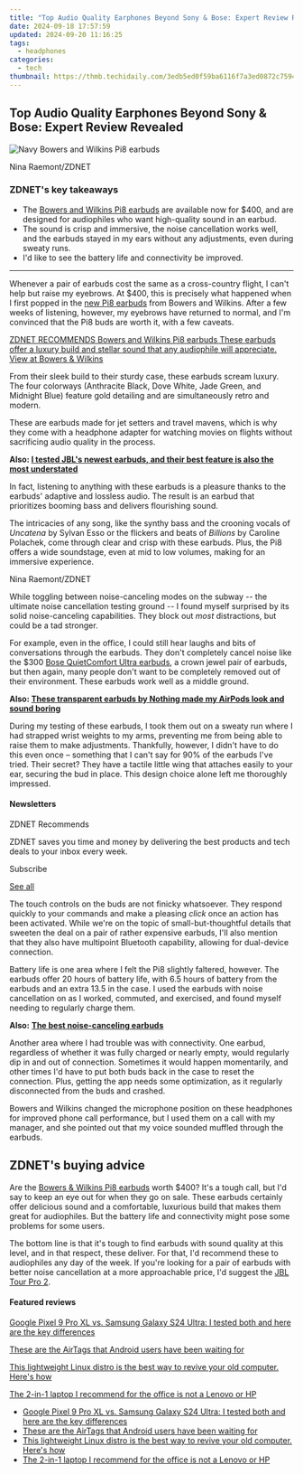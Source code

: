 ```yaml
---
title: "Top Audio Quality Earphones Beyond Sony & Bose: Expert Review Revealed"
date: 2024-09-18 17:57:59
updated: 2024-09-20 11:16:25
tags:
  - headphones
categories:
  - tech
thumbnail: https://thmb.techidaily.com/3edb5ed0f59ba6116f7a3ed0872c7594498c971b0508e76320f421ee17afaca1.jpg
---
```


## Top Audio Quality Earphones Beyond Sony & Bose: Expert Review Revealed

![Navy Bowers and Wilkins Pi8 earbuds](https://www.zdnet.com/a/img/resize/bc25202295e80eead7160620c83a7121b488471e/2024/08/20/de5438f7-daa5-426c-bb4a-1e093275405b/dsc02208.jpg?auto=webp&width=1280)

Nina Raemont/ZDNET

### ZDNET's key takeaways 

* The [Bowers and Wilkins Pi8 earbuds](https://bowers.prf.hn/click/camref:1101lAqJH/pubref:zd-%5F%5FCOM%5FCLICK%5FID%5F%5F-dtp/destination:https%3A%2F%2Fwww.bowerswilkins.com%2Fen-us%2F) are available now for $400, and are designed for audiophiles who want high-quality sound in an earbud.
* The sound is crisp and immersive, the noise cancellation works well, and the earbuds stayed in my ears without any adjustments, even during sweaty runs.
* I'd like to see the battery life and connectivity be improved.  
---

Whenever a pair of earbuds cost the same as a cross-country flight, I can't help but raise my eyebrows. At $400, this is precisely what happened when I first popped in the [new Pi8 earbuds](https://bowers.prf.hn/click/camref:1101lAqJH/pubref:zd-%5F%5FCOM%5FCLICK%5FID%5F%5F-dtp/destination:https%3A%2F%2Fwww.bowerswilkins.com%2Fen-us%2F) from Bowers and Wilkins. After a few weeks of listening, however, my eyebrows have returned to normal, and I'm convinced that the Pi8 buds are worth it, with a few caveats. 

[ZDNET RECOMMENDS Bowers and Wilkins Pi8 earbuds These earbuds offer a luxury build and stellar sound that any audiophile will appreciate. View at Bowers & Wilkins](https://bowers.prf.hn/click/camref:1101lAqJH/pubref:zd-%5F%5FCOM%5FCLICK%5FID%5F%5F-dtp/destination:https%3A%2F%2Fwww.bowerswilkins.com%2Fen-us%2F%3Fsrsltid%3DAfmBOoowZRCrI5GmPgkzEifiXdRxUahISs3csqzUcKVsl%5FX-Koxw5b0w)

From their sleek build to their sturdy case, these earbuds scream luxury. The four colorways (Anthracite Black, Dove White, Jade Green, and Midnight Blue) feature gold detailing and are simultaneously retro and modern. 

These are earbuds made for jet setters and travel mavens, which is why they come with a headphone adapter for watching movies on flights without sacrificing audio quality in the process. 

**Also: [I tested JBL's newest earbuds, and their best feature is also the most understated](https://www.zdnet.com/article/i-tested-jbls-newest-earbuds-and-their-best-feature-is-also-the-most-understated/)**

In fact, listening to anything with these earbuds is a pleasure thanks to the earbuds' adaptive and lossless audio. The result is an earbud that prioritizes booming bass and delivers flourishing sound. 

The intricacies of any song, like the synthy bass and the crooning vocals of _Uncatena_ by Sylvan Esso or the flickers and beats of _Billions_ by Caroline Polachek, come through clear and crisp with these earbuds. Plus, the Pi8 offers a wide soundstage, even at mid to low volumes, making for an immersive experience.

Nina Raemont/ZDNET

While toggling between noise-canceling modes on the subway -- the ultimate noise cancellation testing ground -- I found myself surprised by its solid noise-canceling capabilities. They block out _most_ distractions, but could be a tad stronger. 

For example, even in the office, I could still hear laughs and bits of conversations through the earbuds. They don't completely cancel noise like the $300 [Bose QuietComfort Ultra earbuds](https://www.zdnet.com/article/ive-used-these-bose-earbuds-for-months-and-i-cant-recommend-them-enough/), a crown jewel pair of earbuds, but then again, many people don't want to be completely removed out of their environment. These earbuds work well as a middle ground. 

**Also: [These transparent earbuds by Nothing made my AirPods look and sound boring](https://www.zdnet.com/article/these-transparent-earbuds-by-nothing-made-my-airpods-look-and-sound-boring/)**

During my testing of these earbuds, I took them out on a sweaty run where I had strapped wrist weights to my arms, preventing me from being able to raise them to make adjustments. Thankfully, however, I didn't have to do this even once – something that I can't say for 90% of the earbuds I've tried. Their secret? They have a tactile little wing that attaches easily to your ear, securing the bud in place. This design choice alone left me thoroughly impressed. 

#### Newsletters

ZDNET Recommends

ZDNET saves you time and money by delivering the best products and tech deals to your inbox every week.

 Subscribe

[See all](https://www.zdnet.com/newsletters/)

The touch controls on the buds are not finicky whatsoever. They respond quickly to your commands and make a pleasing _click_ once an action has been activated. While we're on the topic of small-but-thoughtful details that sweeten the deal on a pair of rather expensive earbuds, I'll also mention that they also have multipoint Bluetooth capability, allowing for dual-device connection. 

Battery life is one area where I felt the Pi8 slightly faltered, however. The earbuds offer 20 hours of battery life, with 6.5 hours of battery from the earbuds and an extra 13.5 in the case. I used the earbuds with noise cancellation on as I worked, commuted, and exercised, and found myself needing to regularly charge them.

**Also:** [**The best noise-canceling earbuds**](https://www.zdnet.com/article/best-noise-canceling-earbuds/)

Another area where I had trouble was with connectivity. One earbud, regardless of whether it was fully charged or nearly empty, would regularly dip in and out of connection. Sometimes it would happen momentarily, and other times I'd have to put both buds back in the case to reset the connection. Plus, getting the app needs some optimization, as it regularly disconnected from the buds and crashed. 

Bowers and Wilkins changed the microphone position on these headphones for improved phone call performance, but I used them on a call with my manager, and she pointed out that my voice sounded muffled through the earbuds. 

## ZDNET's buying advice 

Are the [Bowers & Wilkins Pi8 earbuds](https://bowers.prf.hn/click/camref:1101lAqJH/pubref:zd-%5F%5FCOM%5FCLICK%5FID%5F%5F-dtp/destination:https%3A%2F%2Fwww.bowerswilkins.com%2Fen-us%2F) worth $400? It's a tough call, but I'd say to keep an eye out for when they go on sale. These earbuds certainly offer delicious sound and a comfortable, luxurious build that makes them great for audiophiles. But the battery life and connectivity might pose some problems for some users. 

The bottom line is that it's tough to find earbuds with sound quality at this level, and in that respect, these deliver. For that, I'd recommend these to audiophiles any day of the week. If you're looking for a pair of earbuds with better noise cancellation at a more approachable price, I'd suggest the [JBL Tour Pro 2](https://www.kqzyfj.com/click-9041660-15735015?url=https%3A%2F%2Fwww.jbl.com%2Fwireless-earbuds%2FTOUR-PRO-2.html&sid=zd-%5F%5FCOM%5FCLICK%5FID%5F%5F-dtp). 

#### Featured reviews

[Google Pixel 9 Pro XL vs. Samsung Galaxy S24 Ultra: I tested both and here are the key differences](https://www.zdnet.com/article/google-pixel-9-pro-xl-vs-samsung-galaxy-s24-ultra/ "Google Pixel 9 Pro XL vs. Samsung Galaxy S24 Ultra: I tested both and here are the key differences")

[These are the AirTags that Android users have been waiting for](https://www.zdnet.com/article/these-are-the-airtags-that-android-users-have-been-waiting-for/ "These are the AirTags that Android users have been waiting for")

[This lightweight Linux distro is the best way to revive your old computer. Here's how](https://www.zdnet.com/article/this-lightweight-linux-distro-is-the-best-way-to-revive-your-old-computer-heres-how/ "This lightweight Linux distro is the best way to revive your old computer. Here's how")

[The 2-in-1 laptop I recommend for the office is not a Lenovo or HP](https://www.zdnet.com/article/one-of-the-most-versatile-2-in-1-laptops-ive-tested-is-not-a-lenovo-or-hp/ "The 2-in-1 laptop I recommend for the office is not a Lenovo or HP")

* [Google Pixel 9 Pro XL vs. Samsung Galaxy S24 Ultra: I tested both and here are the key differences](https://www.zdnet.com/article/google-pixel-9-pro-xl-vs-samsung-galaxy-s24-ultra/ "Google Pixel 9 Pro XL vs. Samsung Galaxy S24 Ultra: I tested both and here are the key differences")
* [These are the AirTags that Android users have been waiting for](https://www.zdnet.com/article/these-are-the-airtags-that-android-users-have-been-waiting-for/ "These are the AirTags that Android users have been waiting for")
* [This lightweight Linux distro is the best way to revive your old computer. Here's how](https://www.zdnet.com/article/this-lightweight-linux-distro-is-the-best-way-to-revive-your-old-computer-heres-how/ "This lightweight Linux distro is the best way to revive your old computer. Here's how")
* [The 2-in-1 laptop I recommend for the office is not a Lenovo or HP](https://www.zdnet.com/article/one-of-the-most-versatile-2-in-1-laptops-ive-tested-is-not-a-lenovo-or-hp/ "The 2-in-1 laptop I recommend for the office is not a Lenovo or HP")

<ins class="adsbygoogle"
     style="display:block"
     data-ad-format="autorelaxed"
     data-ad-client="ca-pub-7571918770474297"
     data-ad-slot="1223367746"></ins>



<ins class="adsbygoogle"
     style="display:block"
     data-ad-client="ca-pub-7571918770474297"
     data-ad-slot="8358498916"
     data-ad-format="auto"
     data-full-width-responsive="true"></ins>
